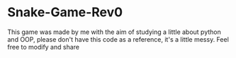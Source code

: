 # Snake-Game-Rev0
This game was made by me with the aim of studying a little about python and OOP, please don't have this code as a reference, it's a little messy. Feel free to modify and share
